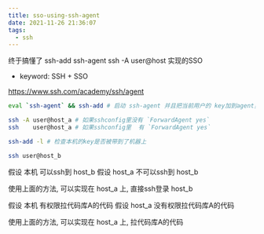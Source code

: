 ```yaml
---
title: sso-using-ssh-agent
date: 2021-11-26 21:36:07
tags:
  - ssh
---
```


终于搞懂了 ssh-add ssh-agent ssh -A user@host 实现的SSO

+ keyword: SSH + SSO

https://www.ssh.com/academy/ssh/agent

```sh
eval `ssh-agent` && ssh-add # 启动 ssh-agent 并且把当前用户的 key加到agent里

ssh -A user@host_a # 如果sshconfig里没有 `ForwardAgent yes`
ssh    user@host_a # 如果sshconfig里  有 `ForwardAgent yes`

ssh-add -l # 检查本机的key是否被带到了机器上

ssh user@host_b
```

假设 本机   可以ssh到 host_b
假设 host_a 不可以ssh到 host_b

使用上面的方法, 可以实现在 host_a 上, 直接ssh登录 host_b

假设 本机     有权限拉代码库A的代码
假设 host_a 没有权限拉代码库A的代码

使用上面的方法, 可以实现在 host_a 上, 拉代码库A的代码

